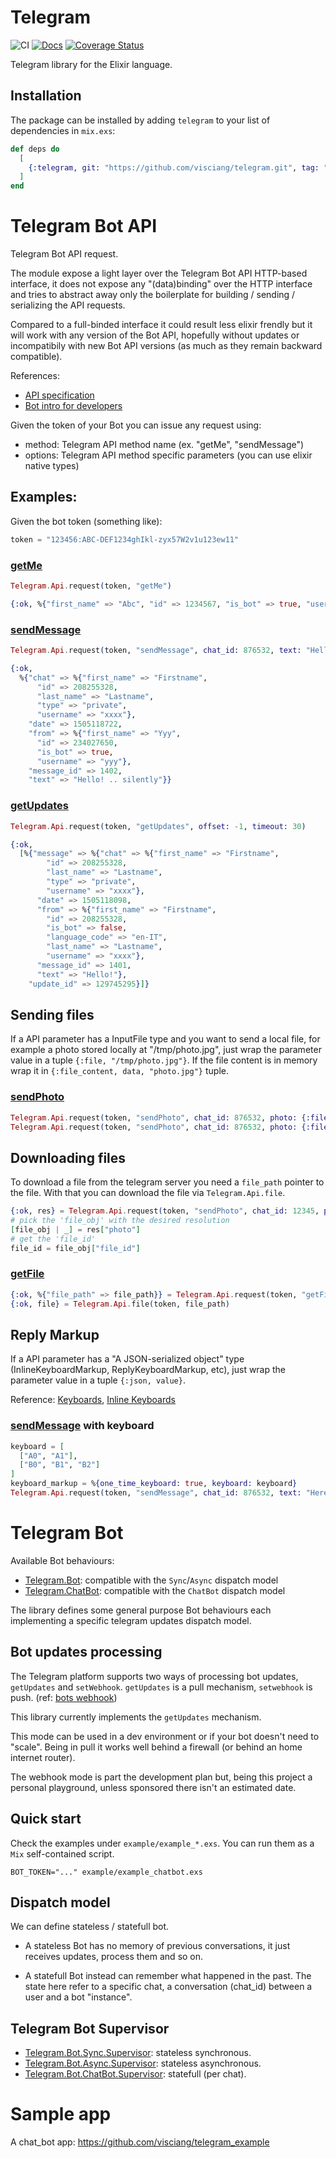 # Telegram

![CI](https://github.com/visciang/telegram/workflows/CI/badge.svg) [![Docs](https://img.shields.io/badge/docs-latest-green.svg)](https://visciang.github.io/telegram/readme.html) [![Coverage Status](https://coveralls.io/repos/github/visciang/telegram/badge.svg?branch=master)](https://coveralls.io/github/visciang/telegram?branch=master)

Telegram library for the Elixir language.

## Installation

The package can be installed by adding `telegram` to your list of dependencies in `mix.exs`:

```elixir
def deps do
  [
    {:telegram, git: "https://github.com/visciang/telegram.git", tag: "xxx"}
  ]
end
```

# Telegram Bot API

Telegram Bot API request.

The module expose a light layer over the Telegram Bot API HTTP-based interface,
it does not expose any "(data)binding" over the HTTP interface and tries to abstract
away only the boilerplate for building / sending / serializing the API requests.

Compared to a full-binded interface it could result less elixir frendly but it will
work with any version of the Bot API, hopefully without updates or incompatibily
with new Bot API versions (as much as they remain backward compatible).


References:
* [API specification](https://core.telegram.org/bots/api)
* [Bot intro for developers](https://core.telegram.org/bots)

Given the token of your Bot you can issue any request using:
* method: Telegram API method name (ex. "getMe", "sendMessage")
* options: Telegram API method specific parameters (you can use elixir native types)

## Examples:

Given the bot token (something like):

```elixir
token = "123456:ABC-DEF1234ghIkl-zyx57W2v1u123ew11"
```

### [getMe](https://core.telegram.org/bots/api#getme)

```elixir
Telegram.Api.request(token, "getMe")

{:ok, %{"first_name" => "Abc", "id" => 1234567, "is_bot" => true, "username" => "ABC"}}
```

### [sendMessage](https://core.telegram.org/bots/api#sendmessage)

```elixir
Telegram.Api.request(token, "sendMessage", chat_id: 876532, text: "Hello! .. silently", disable_notification: true)

{:ok,
  %{"chat" => %{"first_name" => "Firstname",
      "id" => 208255328,
      "last_name" => "Lastname",
      "type" => "private",
      "username" => "xxxx"},
    "date" => 1505118722,
    "from" => %{"first_name" => "Yyy",
      "id" => 234027650,
      "is_bot" => true,
      "username" => "yyy"},
    "message_id" => 1402,
    "text" => "Hello! .. silently"}}
```

### [getUpdates](https://core.telegram.org/bots/api#getupdates)

```elixir
Telegram.Api.request(token, "getUpdates", offset: -1, timeout: 30)

{:ok,
  [%{"message" => %{"chat" => %{"first_name" => "Firstname",
        "id" => 208255328,
        "last_name" => "Lastname",
        "type" => "private",
        "username" => "xxxx"},
      "date" => 1505118098,
      "from" => %{"first_name" => "Firstname",
        "id" => 208255328,
        "is_bot" => false,
        "language_code" => "en-IT",
        "last_name" => "Lastname",
        "username" => "xxxx"},
      "message_id" => 1401,
      "text" => "Hello!"},
    "update_id" => 129745295}]}
```

## Sending files

If a API parameter has a InputFile type and you want to send a local file,
for example a photo stored locally at "/tmp/photo.jpg", just wrap the parameter
value in a tuple `{:file, "/tmp/photo.jpg"}`. If the file content is in memory
wrap it in `{:file_content, data, "photo.jpg"}` tuple.

### [sendPhoto](https://core.telegram.org/bots/api#sendphoto)

```elixir
Telegram.Api.request(token, "sendPhoto", chat_id: 876532, photo: {:file, "/tmp/photo.jpg"})
Telegram.Api.request(token, "sendPhoto", chat_id: 876532, photo: {:file_content, photo, "photo.jpg"})
```

## Downloading files

To download a file from the telegram server you need a `file_path` pointer to the file.
With that you can download the file via `Telegram.Api.file`.

```elixir
{:ok, res} = Telegram.Api.request(token, "sendPhoto", chat_id: 12345, photo: {:file, "example/photo.jpg"})
# pick the 'file_obj' with the desired resolution
[file_obj | _] = res["photo"]
# get the 'file_id'
file_id = file_obj["file_id"]
```

### [getFile](https://core.telegram.org/bots/api#getfile)

```elixir
{:ok, %{"file_path" => file_path}} = Telegram.Api.request(token, "getFile", file_id: file_id)
{:ok, file} = Telegram.Api.file(token, file_path)
```

## Reply Markup

If a API parameter has a "A JSON-serialized object" type (InlineKeyboardMarkup, ReplyKeyboardMarkup, etc),
just wrap the parameter value in a tuple `{:json, value}`.

Reference: [Keyboards](https://core.telegram.org/bots#keyboards),
[Inline Keyboards](https://core.telegram.org/bots#inline-keyboards-and-on-the-fly-updating)

### [sendMessage](https://core.telegram.org/bots/api#sendmessage) with keyboard

```elixir
keyboard = [
  ["A0", "A1"],
  ["B0", "B1", "B2"]
]
keyboard_markup = %{one_time_keyboard: true, keyboard: keyboard}
Telegram.Api.request(token, "sendMessage", chat_id: 876532, text: "Here a keyboard!", reply_markup: {:json, keyboard_markup})
```

# Telegram Bot

Available Bot behaviours:

* [Telegram.Bot](lib/bot.ex): compatible with the `Sync`/`Async` dispatch model
* [Telegram.ChatBot](lib/chat_bot.ex): compatible with the `ChatBot` dispatch model

The library defines some general purpose Bot behaviours each implementing a specific telegram updates dispatch model.

## Bot updates processing

The Telegram platform supports two ways of processing bot updates, `getUpdates` and `setWebhook`.
`getUpdates` is a pull mechanism, `setwebhook` is push. (ref: [bots webhook](https://core.telegram.org/bots/webhooks))

This library currently implements the `getUpdates` mechanism.

This mode can be used in a dev environment or if your bot doesn't need to "scale". Being in pull it works well behind a firewall (or behind an home internet router).

The webhook mode is part the development plan but, being this project a personal playground, unless sponsored there isn't an estimated date.

## Quick start

Check the examples under `example/example_*.exs`.
You can run them as a `Mix` self-contained script.

```shell
BOT_TOKEN="..." example/example_chatbot.exs
```

## Dispatch model

We can define stateless / statefull bot.

* A stateless Bot has no memory of previous conversations, it just receives updates, process them and so on.

* A statefull Bot instead can remember what happened in the past.
The state here refer to a specific chat, a conversation (chat_id) between a user and a bot "instance".

## Telegram Bot Supervisor

* [Telegram.Bot.Sync.Supervisor](lib/bot/sync/supervisor.ex): stateless synchronous.
* [Telegram.Bot.Async.Supervisor](lib/bot/async/supervisor.ex): stateless asynchronous.
* [Telegram.Bot.ChatBot.Supervisor](lib/bot/chat_bot/supervisor.ex): statefull (per chat).

# Sample app

A chat_bot app: https://github.com/visciang/telegram_example
